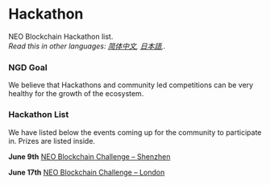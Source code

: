 # Hackathon

NEO Blockchain Hackathon list.<br/>*Read this in other languages: [简体中文](README.zh-cn.md), [日本語](README.jp.md),.*

### NGD Goal

We believe that Hackathons and community led competitions can be very healthy for the growth of the ecosystem.

### Hackathon List

We have listed below the events coming up for the community to participate in. Prizes are listed inside.

**June 9th** [NEO Blockchain Challenge – Shenzhen](6.09%20NEO%20Blockchain%20Challenge%20-%20Shenzhen.md)

**June 17th** [NEO Blockchain Challenge – London](6.17%20NEO%20Blockchain%20Challenge%20-%20London.md)
